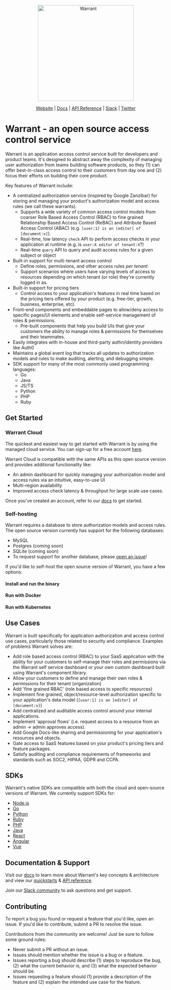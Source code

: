 <p align="center">
    <a href="https://warrant.dev/"><img src="https://warrant.dev/images/logo-primary-wide.png" width="300px" alt="Warrant" /></a>
</p>
<p align="center">
  <a href="https://warrant.dev/">Website</a> |
  <a href="https://docs.warrant.dev/">Docs</a> |
  <a href="https://docs.warrant.dev/objecttypes/get-all-object-types/">API Reference</a> |
  <a href="https://join.slack.com/t/warrantcommunity/shared_invite/zt-12g84updv-5l1pktJf2bI5WIKN4_~f4w">Slack</a> |
  <a href="https://twitter.com/warrant_dev">Twitter</a>
</p>

# Warrant - an open source access control service

Warrant is an application access control service built for developers and product teams. It's designed to abstract away the complexity of managing user authorization from teams building software products, so they (1) can offer best-in-class access control to their customers from day one and (2) focus their efforts on building their core product.

Key features of Warrant include:

- A centralized authorization service (inspired by Google Zanzibar) for storing and managing your product's authorization model and access rules (we call these warrants).
  - Supports a wide variety of common access control models from coarser Role Based Access Control (RBAC) to fine grained Relationship Based Access Control (ReBAC) and Attribute Based Access Control (ABAC) (e.g. `[user:1] is an [editor] of [document:x]`).
  - Real-time, low latency `check` API to perform access checks in your application at runtime (e.g. is `user:A editor of tenant:X`?)
  - Real-time `query` API to query and audit access rules for a given subject or object
- Built-in support for multi-tenant access control
  - Define roles, permissions, and other access rules _per tenant_
  - Support scenarios where users have varying levels of access to resources depending on which tenant (or role) they're currently logged in as.
- Built-in support for pricing tiers
  - Control access to your application&apos;s features in real time based on the pricing tiers offered by your product (e.g. free-tier, growth, business, enterprise, etc).
- Front-end components and embeddable pages to allow/deny access to specific pages/UI elements and enable self-service management of roles &amp; permissions.
  - Pre-built components that help you build UIs that give your customers the ability to manage roles &amp; permissions for themselves and their teammates.
- Easily integrates with in-house and third-party authn/identity providers like Auth0
- Maintains a global event log that tracks all updates to authorization models and rules to make auditing, alerting, and debugging simple.
- SDK support for many of the most commonly used programming languages:
  - Go
  - Java
  - JS/TS
  - Python
  - PHP
  - Ruby

## Get Started

### Warrant Cloud

The quickest and easiest way to get started with Warrant is by using the managed cloud service. You can sign-up for a free account [here](https://app.warrant.dev/signup).

Warrant Cloud is compatible with the same APIs as this open source version and provides additional functionality like:

- An admin dashboard for quickly managing your authorization model and access rules via an intuitive, easy-to-use UI
- Multi-region availability
- Improved access check latency &amp; throughput for large scale use cases.

Once you've created an account, refer to our [docs](https://docs.warrant.dev/) to get started.

### Self-hosting

Warrant requires a database to store authorization models and access rules. The open source version currently has support for the following databases:

- MySQL
- Postgres (coming soon)
- SQLite (coming soon)
- To request support for another database, please [open an issue](https://github.com/warrant-dev/warrant/issues/new/choose)!

If you'd like to self-host the open source version of Warrant, you have a few options:

#### Install and run the binary

#### Run with Docker

#### Run with Kubernetes

## Use Cases

Warrant is built specifically for application authorization and access control use cases, particularly those related to security and compliance. Examples of problems Warrant solves are:

- Add role based access control (RBAC) to your SaaS application with the ability for your customers to self-manage their roles and permissions via the Warrant self service dashboard or your own custom dashboard built using Warrant's component library.
- Allow your customers to define and manage their own roles &amp; permissions for their tenant (organization)
- Add 'fine grained RBAC' (role based access to specific resources)
- Implement fine grained, object/resource-level authorization specific to your application's data model (`[user:1] is an [editor] of [document:x]`)
- Add centralized and auditable access control around your internal applications.
- Implement 'approval flows' (i.e. request access to a resource from an admin -> admin approves access).
- Add Google Docs-like sharing and permissioning for your application's resources and objects.
- Gate access to SaaS features based on your product's pricing tiers and feature packages.
- Satisfy auditing and compliance requirements of frameworks and standards such as SOC2, HIPAA, GDPR and CCPA.

## SDKs

Warrant's native SDKs are compatible with both the cloud and open-source versions of Warrant. We currently support SDKs for:

- [Node.js](https://github.com/warrant-dev/warrant-node)
- [Go](https://github.com/warrant-dev/warrant-go)
- [Python](https://github.com/warrant-dev/warrant-python)
- [Ruby](https://github.com/warrant-dev/warrant-ruby)
- [PHP](https://github.com/warrant-dev/warrant-php)
- [Java](https://github.com/warrant-dev/warrant-java)
- [React](https://github.com/warrant-dev/react-warrant-js)
- [Angular](https://github.com/warrant-dev/angular-warrant)
- [Vue](https://github.com/warrant-dev/vue-warrant)

## Documentation & Support

Visit our [docs](https://docs.warrant.dev/) to learn more about Warrant's key concepts &amp; architecture and view our [quickstarts](https://docs.warrant.dev/quickstart/role-based-access-control/) &amp; [API reference](https://docs.warrant.dev/objecttypes/get-all-object-types/).

Join our [Slack community](https://join.slack.com/t/warrantcommunity/shared_invite/zt-12g84updv-5l1pktJf2bI5WIKN4_~f4w) to ask questions and get support.

## Contributing

To report a bug you found or request a feature that you'd like, open an issue. If you'd like to contribute, submit a PR to resolve the issue.

Contributions from the community are welcome! Just be sure to follow some ground rules:

- Never submit a PR without an issue.
- Issues should mention whether the issue is a bug or a feature.
- Issues reporting a bug should describe (1) steps to reproduce the bug, (2) what the current behavior is, and (3) what the expected behavior should be.
- Issues requesting a feature should (1) provide a description of the feature and (2) explain the intended use case for the feature.
